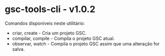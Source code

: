 # gsc-tools-cli - v1.0.2
Comandos disponíveis neste utilitário:
- criar, create <nome> - Cria um projeto GSC.
- compilar, compile - Compila o projeto GSC atual.
- observar, watch - Compila o projeto GSC assim que uma alteração for salva.
